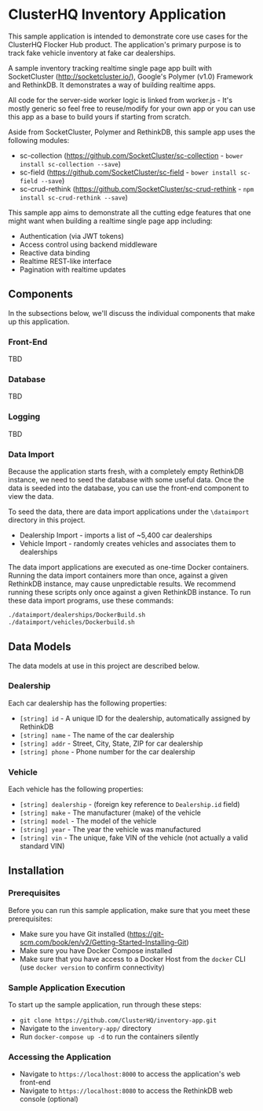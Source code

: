 # ClusterHQ Inventory Application

This sample application is intended to demonstrate core use cases for the ClusterHQ Flocker Hub product.
The application's primary purpose is to track fake vehicle inventory at fake car dealerships.

A sample inventory tracking realtime single page app built with SocketCluster (http://socketcluster.io/), Google's Polymer (v1.0) Framework and RethinkDB.
It demonstrates a way of building realtime apps.

All code for the server-side worker logic is linked from worker.js - It's mostly generic so feel free to reuse/modify for your own app
or you can use this app as a base to build yours if starting from scratch.

Aside from SocketCluster, Polymer and RethinkDB, this sample app uses the following modules:
- sc-collection (https://github.com/SocketCluster/sc-collection - ```bower install sc-collection --save```)
- sc-field (https://github.com/SocketCluster/sc-field - ```bower install sc-field --save```)
- sc-crud-rethink (https://github.com/SocketCluster/sc-crud-rethink - ```npm install sc-crud-rethink --save```)

This sample app aims to demonstrate all the cutting edge features that one might want when
building a realtime single page app including:

- Authentication (via JWT tokens)
- Access control using backend middleware
- Reactive data binding
- Realtime REST-like interface
- Pagination with realtime updates

## Components

In the subsections below, we'll discuss the individual components that make up this application.

### Front-End

TBD

### Database

TBD

### Logging

TBD

### Data Import

Because the application starts fresh, with a completely empty RethinkDB instance, we need to seed the database with some useful data.
Once the data is seeded into the database, you can use the front-end component to view the data.

To seed the data, there are data import applications under the `\dataimport` directory in this project.

- Dealership Import - imports a list of ~5,400 car dealerships
- Vehicle Import - randomly creates vehicles and associates them to dealerships

The data import applications are executed as one-time Docker containers.
Running the data import containers more than once, against a given RethinkDB instance, may cause unpredictable results.
We recommend running these scripts only once against a given RethinkDB instance. 
To run these data import programs, use these commands:

```bash
./dataimport/dealerships/DockerBuild.sh
./dataimport/vehicles/Dockerbuild.sh
```

## Data Models

The data models at use in this project are described below.

### Dealership

Each car dealership has the following properties:

- `[string] id` - A unique ID for the dealership, automatically assigned by RethinkDB
- `[string] name` - The name of the car dealership
- `[string] addr` - Street, City, State, ZIP for car dealership
- `[string] phone` - Phone number for the car dealership

### Vehicle

Each vehicle has the following properties:

- `[string] dealership` - (foreign key reference to `Dealership.id` field)
- `[string] make` - The manufacturer (make) of the vehicle 
- `[string] model` - The model of the vehicle
- `[string] year` - The year the vehicle was manufactured
- `[string] vin` - The unique, fake VIN of the vehicle (not actually a valid standard VIN)

## Installation

### Prerequisites

Before you can run this sample application, make sure that you meet these prerequisites:

- Make sure you have Git installed (https://git-scm.com/book/en/v2/Getting-Started-Installing-Git)
- Make sure you have Docker Compose installed
- Make sure that you have access to a Docker Host from the `docker` CLI (use `docker version` to confirm connectivity)

### Sample Application Execution

To start up the sample application, run through these steps:

- ```git clone https://github.com/ClusterHQ/inventory-app.git```
- Navigate to the `inventory-app/` directory
- Run `docker-compose up -d` to run the containers silently

### Accessing the Application

- Navigate to `https://localhost:8000` to access the application's web front-end
- Navigate to `https://localhost:8080` to access the RethinkDB web console (optional)

